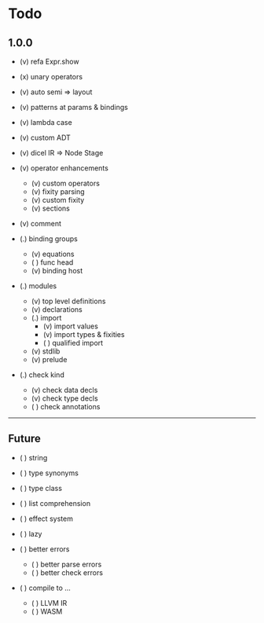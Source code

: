 # Todo

## 1.0.0

- (v) refa Expr.show
- (x) unary operators
- (v) auto semi => layout
- (v) patterns at params & bindings
- (v) lambda case
- (v) custom ADT
- (v) dicel IR => Node Stage
- (v) operator enhancements
  - (v) custom operators
  - (v) fixity parsing
  - (v) custom fixity
  - (v) sections
- (v) comment

- (.) binding groups
  - (v) equations
  - ( ) func head
  - (v) binding host

- (.) modules
  - (v) top level definitions
  - (v) declarations
  - (.) import
    - (v) import values
    - (v) import types & fixities
    - ( ) qualified import
  - (v) stdlib
  - (v) prelude

- (.) check kind
  - (v) check data decls
  - (v) check type decls
  - ( ) check annotations

---

## Future

- ( ) string
- ( ) type synonyms

- ( ) type class

- ( ) list comprehension

- ( ) effect system
- ( ) lazy

- ( ) better errors
  - ( ) better parse errors
  - ( ) better check errors

- ( ) compile to ...
  - ( ) LLVM IR
  - ( ) WASM
